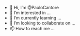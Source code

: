 - 👋 Hi, I’m @PaoloCantore
- 👀 I’m interested in ...
- 🌱 I’m currently learning ...
- 💞️ I’m looking to collaborate on ...
- 📫 How to reach me ...

<!---
PaoloCantore/PaoloCantore is a ✨ special ✨ repository because its `README.md` (this file) appears on your GitHub profile.
You can click the Preview link to take a look at your changes.
--->
